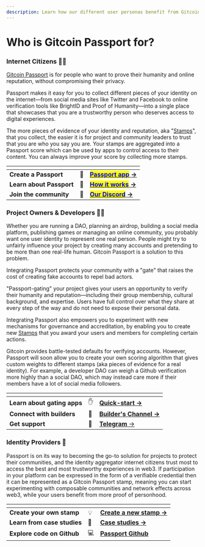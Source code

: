 ```yaml
---
description: Learn how our different user personas benefit from Gitcoin Passport
---
```


# Who is Gitcoin Passport for?

### Internet Citizens 🙋🏽

[Gitcoin Passport](../building-with-passport/major-concepts.md#passports) is for people who want to prove their humanity and online reputation, without compromising their privacy.

Passport makes it easy for you to collect different pieces of your identity on the internet—from social media sites like Twitter and Facebook to online verification tools like BrightID and Proof of Humanity—into a single place that showcases that you are a trustworthy person who deserves access to digital experiences.

The more pieces of evidence of your identity and reputation, aka "[Stamps](../building-with-passport/major-concepts.md#stamps)", that you collect, the easier it is for project and community leaders to trust that you are who you say you are. Your stamps are aggregated into a Passport score which can be used by apps to control access to their content. You can always improve your score by collecting more stamps.



<table data-view="cards"><thead><tr><th></th><th></th><th></th></tr></thead><tbody><tr><td><strong>Create a Passport</strong></td><td>🛂</td><td><a href="https://passport.gitcoin.co"><mark style="color:blue;"><strong>Passport app</strong></mark></a><a href="https://passport.gitcoin.co/"> </a><a href="../building-with-passport/quick-start-guide.md"><strong>-></strong></a></td></tr><tr><td><strong>Learn about Passport</strong></td><td>📖</td><td><a href="../building-with-passport/how-it-works.md"><mark style="color:blue;"><strong>How it works</strong></mark> </a><a href="../building-with-passport/quick-start-guide.md"><strong>-></strong></a></td></tr><tr><td><strong>Join the community</strong></td><td>🤗</td><td><a href="https://discord.gg/gitcoin"><mark style="color:blue;"><strong>Our Discord</strong></mark> </a><a href="../building-with-passport/quick-start-guide.md"><strong>-></strong></a></td></tr></tbody></table>

###

### Project Owners & Developers 🧑‍💻

Whether you are running a DAO, planning an airdrop, building a social media platform, publishing games or managing an online community, you probably want one user identity to represent one real person. People might try to unfairly influence your project by creating many accounts and pretending to be more than one real-life human. Gitcoin Passport is a solution to this problem.&#x20;

Integrating Passport protects your community with a "gate" that raises the cost of creating fake accounts to repel bad actors.

"Passport-gating" your project gives your users an opportunity to verify their humanity and reputation—including their group membership, cultural background, and expertise. Users have full control over what they share at every step of the way and do not need to expose their personal data.

Integrating Passport also empowers you to experiment with new mechanisms for governance and accreditation, by enabling you to create new [Stamps](../building-with-passport/major-concepts.md#stamps) that you award your users and members for completing certain actions.

Gitcoin provides battle-tested defaults for verifying accounts. However,  Passport will soon allow you to create your own scoring algorithm that gives custom weights to different stamps (aka pieces of evidence for a real identity). For example, a developer DAO can weigh a Github verification more highly than a social DAO, which may instead care more if their members have a lot of social media followers.



<table data-view="cards"><thead><tr><th></th><th></th><th></th></tr></thead><tbody><tr><td><strong>Learn about gating apps</strong></td><td>✋</td><td><a href="../building-with-passport/quick-start-guide.md"><strong>Quick-start -></strong></a> </td></tr><tr><td><strong>Connect with builders</strong></td><td>🤝</td><td><a href="https://discord.com/invite/gitcoin"><strong>Builder's Channel -></strong> </a></td></tr><tr><td><strong>Get support</strong> </td><td>🙋</td><td><a href="https://t.me/+2ILnaexYeEI0MWUx"><strong>Telegram</strong> -> </a></td></tr></tbody></table>

### Identity Providers 🪪

Passport is on its way to becoming the go-to solution for projects to protect their communities, and the identity aggregator internet citizens trust most to access the best and most trustworthy experiences in web3. If participation in your platform can be expressed in the form of a verifiable credential then it can be represented as a Gitcoin Passport stamp, meaning you can start experimenting with composable communities and network effects across web3, while your users benefit from more proof of personhood.



<table data-view="cards"><thead><tr><th></th><th></th><th></th></tr></thead><tbody><tr><td><strong>Create your own stamp</strong> </td><td>💡</td><td><a href="../stamps/integrating-a-new-stamp.md"><strong>Create a new stamp -></strong> </a></td></tr><tr><td><strong>Learn from case studies</strong></td><td>📖</td><td><a href="../stamps/integrating-a-new-stamp.md"><strong>Case studies -></strong></a></td></tr><tr><td><strong>Explore code on Github</strong></td><td>💻</td><td><a href="https://github.com/gitcoinco/passport"><strong>Passport Github</strong></a> </td></tr></tbody></table>





